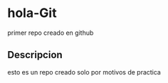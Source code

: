 # hola-Git
primer repo creado en github

## Descripcion 
esto es un repo creado solo por motivos de practica
